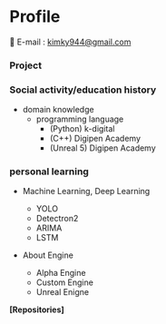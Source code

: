 # Profile

📌 E-mail : kimky944@gmail.com

### Project


### Social activity/education history
- domain knowledge
    - programming language
        - (Python) k-digital
        - (C++) Digipen Academy
        - (Unreal 5) Digipen Academy

### personal learning
    
- Machine Learning, Deep Learning
  - YOLO
  - Detectron2
  - ARIMA
  - LSTM
  
- About Engine
  - Alpha Engine
  - Custom Engine
  - Unreal Enigne

**[Repositories]**
